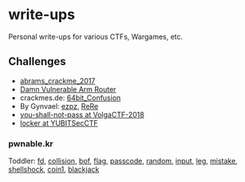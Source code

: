 # write-ups

Personal write-ups for various CTFs, Wargames, etc.

## Challenges

* [abrams_crackme_2017](challenges/abrams_crackme_2017/)
* [Damn Vulnerable Arm Router](https://github.com/mr6r4y/write-ups/tree/master/challenges/blog.exploitlab.net%40dvar)
* crackmes.de: [64bit_Confusion](https://github.com/mr6r4y/write-ups/tree/master/challenges/crackmes.de%4064bit_Confusion)
* By Gynvael: [ezpz](https://github.com/mr6r4y/write-ups/tree/master/challenges/Gynvael%40ezpz), [ReRe](https://github.com/mr6r4y/write-ups/tree/master/challenges/Gynvael%40ReRe)
* [you-shall-not-pass at VolgaCTF-2018](https://github.com/mr6r4y/write-ups/tree/master/challenges/volgactf-2018%40you-shall-not-pass)
* [locker at YUBITSecCTF](https://github.com/mr6r4y/write-ups/tree/master/challenges/YUBITSecCTF%40locker)

### pwnable.kr

Toddler: [fd](https://github.com/mr6r4y/write-ups/tree/master/challenges/pwnable.kr/fd), [collision](https://github.com/mr6r4y/write-ups/tree/master/challenges/pwnable.kr/collision), [bof](https://github.com/mr6r4y/write-ups/tree/master/challenges/pwnable.kr/bof), [flag](https://github.com/mr6r4y/write-ups/tree/master/challenges/pwnable.kr/flag), [passcode](https://github.com/mr6r4y/write-ups/tree/master/challenges/pwnable.kr/passcode), [random](https://github.com/mr6r4y/write-ups/tree/master/challenges/pwnable.kr/random), [input](https://github.com/mr6r4y/write-ups/tree/master/challenges/pwnable.kr/input), [leg](https://github.com/mr6r4y/write-ups/tree/master/challenges/pwnable.kr/leg), [mistake](https://github.com/mr6r4y/write-ups/tree/master/challenges/pwnable.kr/mistake), [shellshock](https://github.com/mr6r4y/write-ups/tree/master/challenges/pwnable.kr/shellshock), [coin1](https://github.com/mr6r4y/write-ups/tree/master/challenges/pwnable.kr/coin1), [blackjack](https://github.com/mr6r4y/write-ups/tree/master/challenges/pwnable.kr/blackjack)
